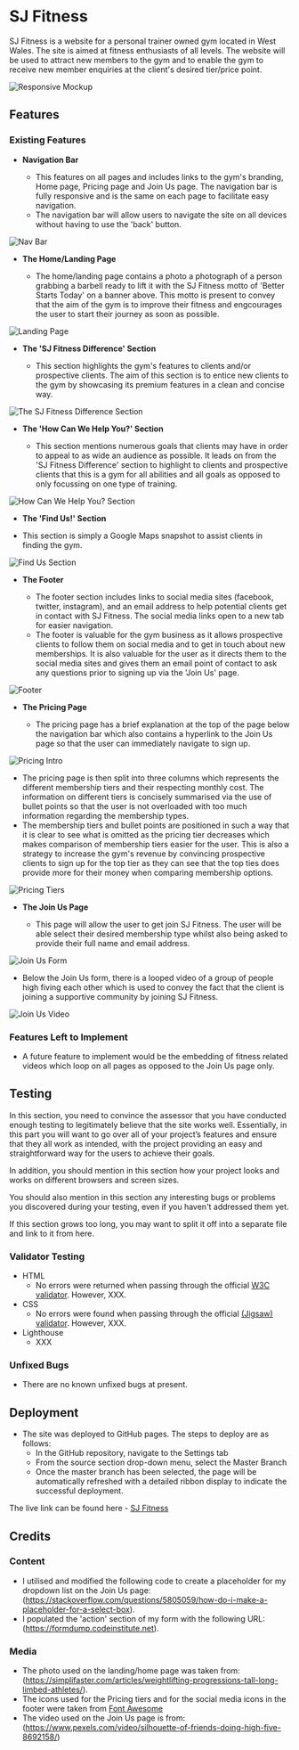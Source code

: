 # SJ Fitness

SJ Fitness is a website for a personal trainer owned gym located in West Wales. The site is aimed at fitness enthusiasts of all levels. The website will be used to attract new members to the gym and to enable the gym to receive new member enquiries at the client's desired tier/price point.

![Responsive Mockup](documentation/testing/sj-fitness-responsive-mock-up.jpg)

## Features 

### Existing Features

- __Navigation Bar__

  - This features on all pages and includes links to the gym's branding, Home page, Pricing page and Join Us page. The navigation bar is fully responsive and  is the same on each page to facilitate easy navigation.
  - The navigation bar will allow users to navigate the site on all devices without having to use the 'back' button. 

![Nav Bar](documentation/testing/sj-fitness-navbar.jpg)

- __The Home/Landing Page__

  - The home/landing page contains a photo a photograph of a person grabbing a barbell ready to lift it with the SJ Fitness motto of 'Better Starts Today' on a banner above. This motto is present to convey that the aim of the gym is to improve their fitness and engcourages the user to start their journey as soon as possible. 

![Landing Page](documentation/testing/sj-fitness-landing-page.jpg)

- __The 'SJ Fitness Difference' Section__

  - This section highlights the gym's features to clients and/or prospective clients. The aim of this section is to entice new clients to the gym by showcasing its premium features in a clean and concise way.

![The SJ Fitness Difference Section](documentation/testing/sj-fitness-difference-section.jpg)

- __The 'How Can We Help You?' Section__

  - This section mentions numerous goals that clients may have in order to appeal to as wide an audience as possible. It leads on from the 'SJ Fitness Difference' section to highlight to clients and prospective clients that this is a gym for all abilities and all goals as opposed to only focussing on one type of training.

![How Can We Help You? Section](documentation/testing/sj-fitness-how-can-we-help-you-section.jpg)

  - __The 'Find Us!' Section__

  - This section is simply a Google Maps snapshot to assist clients in finding the gym.

![Find Us Section](documentation/testing/sj-fitness-find-us-section.jpg)

- __The Footer__ 

  - The footer section includes links to social media sites (facebook, twitter, instagram), and an email address to help potential clients get in contact with SJ Fitness. The social media links open to a new tab for easier navigation. 
  - The footer is valuable for the gym business as it allows prospective clients to follow them on social media and to get in touch about new memberships. It is also valuable for the user as it directs them to the social media sites and gives them an email point of contact to ask any questions prior to signing up via the 'Join Us' page.

![Footer](documentation/testing/sj-fitness-footer.jpg)

- __The Pricing Page__

  - The pricing page has a brief explanation at the top of the page below the navigation bar which also contains a hyperlink to the Join Us page so that the user can immediately navigate to sign up.

![Pricing Intro](documentation/testing/sj-fitness-pricing-intro.jpg)

  - The pricing page is then split into three columns which represents the different membership tiers and their respecting monthly cost. The information on different tiers is concisely summarised via the use of bullet points so that the user is not overloaded with too much information regarding the membership types.
  - The membership tiers and bullet points are positioned in such a way that it is clear to see what is omitted as the pricing tier decreases which makes comparison of membership tiers easier for the user. This is also a strategy to increase the gym's revenue by convincing prospective clients to sign up for the top tier as they can see that the top ties does provide more for their money when comparing membership options.

![Pricing Tiers](documentation/testing/sj-fitness-pricing-tiers.jpg)

- __The Join Us Page__

  - This page will allow the user to get join SJ Fitness. The user will be able select their desired membership type whilst also being asked to provide their full name and email address.

![Join Us Form](documentation/testing/sj-fitness-join-us-form.jpg)

  - Below the Join Us form, there is a looped video of a group of people high fiving each other which is used to convey the fact that the client is joining a supportive community by joining SJ Fitness.

![Join Us Video](documentation/testing/sj-fitness-join-us-video.jpg)


### Features Left to Implement

- A future feature to implement would be the embedding of fitness related videos which loop on all pages as opposed to the Join Us page only.

## Testing 

In this section, you need to convince the assessor that you have conducted enough testing to legitimately believe that the site works well. Essentially, in this part you will want to go over all of your project’s features and ensure that they all work as intended, with the project providing an easy and straightforward way for the users to achieve their goals.

In addition, you should mention in this section how your project looks and works on different browsers and screen sizes.

You should also mention in this section any interesting bugs or problems you discovered during your testing, even if you haven't addressed them yet.

If this section grows too long, you may want to split it off into a separate file and link to it from here.


### Validator Testing 

- HTML
  - No errors were returned when passing through the official [W3C validator](https://validator.w3.org/nu/?doc=https%3A%2F%2Fsniclasj.github.io%2Fsj-fitness%2F). However, XXX.
- CSS
  - No errors were found when passing through the official [(Jigsaw) validator](https://jigsaw.w3.org/css-validator/validator?uri=https%3A%2F%2Fsniclasj.github.io%2Fsj-fitness%2F&profile=css3svg&usermedium=all&warning=1&vextwarning=&lang=en). However, XXX.
- Lighthouse
  - XXX


### Unfixed Bugs

- There are no known unfixed bugs at present.

## Deployment

- The site was deployed to GitHub pages. The steps to deploy are as follows: 
  - In the GitHub repository, navigate to the Settings tab 
  - From the source section drop-down menu, select the Master Branch
  - Once the master branch has been selected, the page will be automatically refreshed with a detailed ribbon display to indicate the successful deployment. 

The live link can be found here - [SJ Fitness](https://sniclasj.github.io/sj-fitness/)

## Credits 

### Content 

- I utilised and modified the following code to create a placeholder for my dropdown list on the Join Us page: (https://stackoverflow.com/questions/5805059/how-do-i-make-a-placeholder-for-a-select-box).
- I populated the 'action' section of my form with the following URL: (https://formdump.codeinstitute.net).

### Media

- The photo used on the landing/home page was taken from: (https://simplifaster.com/articles/weightlifting-progressions-tall-long-limbed-athletes/).
- The icons used for the Pricing tiers and for the social media icons in the footer were taken from [Font Awesome](https://fontawesome.com/)
- The video used on the Join Us page is from: (https://www.pexels.com/video/silhouette-of-friends-doing-high-five-8692158/)